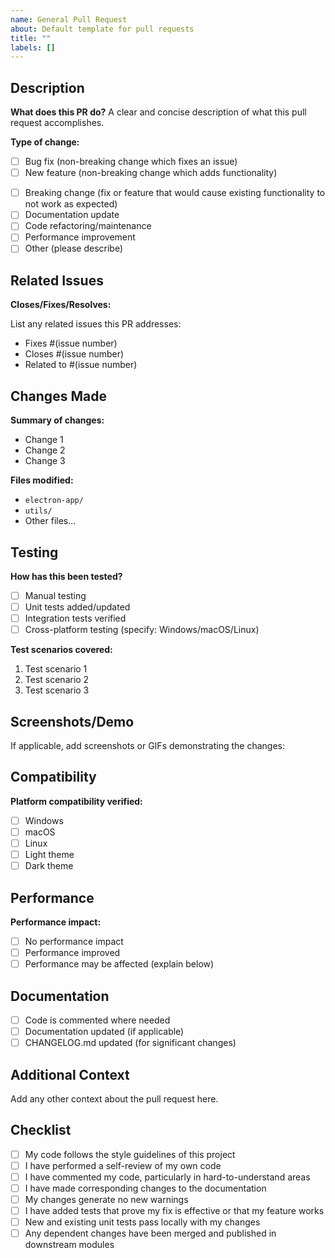```yaml
---
name: General Pull Request
about: Default template for pull requests
title: ""
labels: []
---
```


## Description

**What does this PR do?**
A clear and concise description of what this pull request accomplishes.

**Type of change:**

-   [ ] Bug fix (non-breaking change which fixes an issue)
-   [ ] New feature (non-breaking change which adds functionality)
<!-- markdownlint-disable MD013 -->
-   [ ] Breaking change (fix or feature that would cause existing functionality to not work as expected)
-   [ ] Documentation update
-   [ ] Code refactoring/maintenance
-   [ ] Performance improvement
-   [ ] Other (please describe)

## Related Issues

**Closes/Fixes/Resolves:**

List any related issues this PR addresses:

-   Fixes #(issue number)
-   Closes #(issue number)
-   Related to #(issue number)

## Changes Made

**Summary of changes:**

-   Change 1
-   Change 2
-   Change 3

**Files modified:**

-   `electron-app/`
-   `utils/`
-   Other files...

## Testing

**How has this been tested?**

-   [ ] Manual testing
-   [ ] Unit tests added/updated
-   [ ] Integration tests verified
-   [ ] Cross-platform testing (specify: Windows/macOS/Linux)

**Test scenarios covered:**

1. Test scenario 1
2. Test scenario 2
3. Test scenario 3

## Screenshots/Demo

If applicable, add screenshots or GIFs demonstrating the changes:

## Compatibility

**Platform compatibility verified:**

-   [ ] Windows
-   [ ] macOS
-   [ ] Linux
-   [ ] Light theme
-   [ ] Dark theme

## Performance

**Performance impact:**

-   [ ] No performance impact
-   [ ] Performance improved
-   [ ] Performance may be affected (explain below)

## Documentation

-   [ ] Code is commented where needed
-   [ ] Documentation updated (if applicable)
-   [ ] CHANGELOG.md updated (for significant changes)

## Additional Context

Add any other context about the pull request here.

## Checklist

-   [ ] My code follows the style guidelines of this project
-   [ ] I have performed a self-review of my own code
-   [ ] I have commented my code, particularly in hard-to-understand areas
-   [ ] I have made corresponding changes to the documentation
-   [ ] My changes generate no new warnings
-   [ ] I have added tests that prove my fix is effective or that my feature works
-   [ ] New and existing unit tests pass locally with my changes
-   [ ] Any dependent changes have been merged and published in downstream modules
